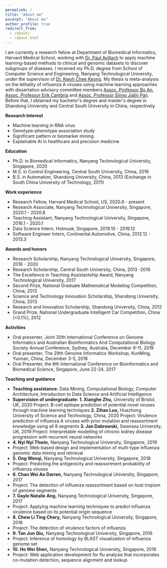 ```yaml
---
permalink: /
title: "About me"
excerpt: "About me"
author_profile: true
redirect_from: 
  - /about/
  - /about.html
---
```


I am currently a research fellow at Department of Biomedical Informatics, Harvard Medical School, working with <a href="https://avillach-lab.hms.harvard.edu/">Dr. Paul Avillach</a> to apply machine learning-based methods to clinical and genomic datasets to discover subgroups of diseases. I received my Ph.D. degree from School of Computer Science and Engineering, Nanyang Technological University, under the supervison of <a href="https://www.ntu.edu.sg/home/asckkwoh/">Dr. Kwoh Chee Keong</a>. My thesis is meta-analysis on the lethality of influenza A viruses using machine learning approaches with dissertation advisory committee members <a href="https://www.ntu.edu.sg/home/boan/index.html">Assoc. Professor Bo An</a>,  <a href="https://sentic.net/erikcambria/">Assoc. Professor Erik Cambria</a> and <a href="https://www.ntu.edu.sg/home/sinnopan/">Assoc. Professor Sinno Jialin Pan</a>. Before that, I obtained my bachelor's degree and master's degree in Shandong University and Central South University in China, respectively.


<b>Research Interest</b>
- Machine learning in RNA virus
- Genotype-phenotype association study
- Significant pattern or biomarker mining
- Explainable AI in healthcare and precision medicine

<b>Education</b>
- Ph.D. in Biomedical Informatics, Nanyang Technological University, Singapore, 2020
- M.S. in Control Engineering, Central South University, China, 2016
- B.S. in Automation, Shandong University, China, 2013
(Exchange in South China University of Technology, 2011)

<b>Work experience</b>
- Research Fellow, Harvard Medical School, US, 2020.8 - present
- Research Associate, Nanyang Technological University, Singapore, 2020.1 - 2020.8
- Teaching Assistant, Nanyang Technological University, Singapore, 2016.1 - 2020.1
- Data Science Intern, Holmusk, Singapore, 2019.10 - 2019.12
- Software Engineer Intern, Continental Automotive, China, 2012.12 - 2013.3

<b>Awards and honors</b>
- Research Scholarship, Nanyang Technological University, Singapore, 2016 - 2020
- Research Scholarship, Central South University, China, 2013 -2016
- The Excellence in Teaching Assistantship Award, Nanyang Technological University, 2017
- Second Prize, National Graduate Mathematical Modeling Competition, China, 2013
- Science and Technology Innovation Scholarship, Shandong University, China, 2013
- Research and Innovation Scholarship, Shandong University, China, 2012
- Grand Prize, National Undergraduate Intelligent Car Competition, China (<0.1%), 2012

<b>Activities</b>
- Oral presenter, Joint 30th International Conference on Genome Informatics and Australian Bioinformatics And Computational Biology Society Annual Conference, Sydney, Australia, December 9-11, 2019
- Oral presenter, The 29th Genome Informatics Workshop, KunMing, Yunnan, China, December 3-5, 2018
- Oral Presenter, the 6th International Conference on Bioinformatics and Biomedical Science, Singapore, June 22-24, 2017

<b>Teaching and guidance</b>
- <b>Teaching assistance:</b> 
 Data Mining, Computational Biology, Computer Architecture, Introduction to Data Science and Artificial Intelligence
- <b>Supervision of undergraduate:</b>
 <b>1. Xianghe Zhu,</b> University of Bristol, UK, 2020
 Project: B-cell epitope prediction of potential novel viruses through machine learning techniques 
 <b>2. Zihan Luo,</b> Huazhong University of Science and Technology, China, 2020 
 Project: Virulence prediction of influenza A viruses with prior mutation and reassortment knowledge using all 8 segments 
 <b>3. Jan Dabrowski,</b> Swansea University, UK, 2019 
 Project: Interpretable modelling of chronic kidney disease progression with recurrent neural networks
- <b>4. Nyi Nyi Thwin,</b> Nanyang Technological University, Singapore, 2019 
- Project: Web-based design and implementation of multi-type influenza genomic data mining and retrieval 
- <b>5. Ong Wenqi,</b> Nanyang Technological University, Singapore, 2018 
- Project: Predicting the antigenicity and reassortment probability of influenza viruses 
- <b>6. Chan Wei An Darren,</b> Nanyang Technological University, Singapore, 2017 
- Project: The detection of influenza reassortment based on host tropism of genome segments 
- <b>7. Gayle Natalie Ang,</b> Nanyang Technological University, Singapore, 2017 
- Project: Applying machine learning techniques to predict influenza virulence based on its potential origin sequence 
- <b>8. Chew Li Ting Chery,</b> Nanyang Technological University, Singapore, 2016 
- Project: The detection of virulence factors of influenza
- <b>9. Tan Jun Qiu,</b> Nanyang Technological University, Singapore, 2016
- Project: Inference of homology by BLAST visualization of influenza genome set 
- <b>10. Ho Wei Shen,</b> Nanyang Technological University, Singapore, 2016 
- Project: Web application development for flu analysis that incorporates co-mutation detection, sequence alignment and lookup

